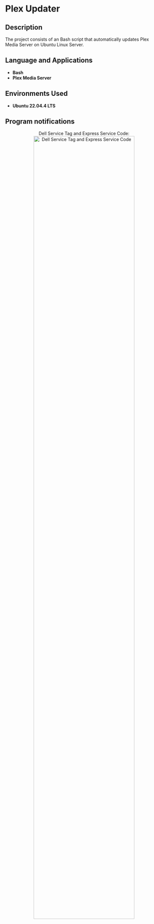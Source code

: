 <h1>Plex Updater</h1>


<h2>Description</h2>
The project consists of an Bash script that automatically updates Plex Media Server on Ubuntu Linux Server.<br/>

<h2>Language and Applications</h2>

- <b>Bash</b>
- <b>Plex Media Server</b>

<h2>Environments Used </h2>

- <b>Ubuntu 22.04.4 LTS</b>

<h2>Program notifications</h2>

<p align="center">
Dell Service Tag and Express Service Code: <br/>
<img src="https://i.imgur.com/xsfMD1q.png" height="80%" width="80%" alt="Dell Service Tag and Express Service Code"/>
<br />
<br />
</p>

<!--
 ```diff
- text in red
+ text in green
! text in orange
# text in gray
@@ text in purple (and bold)@@
```
--!>
